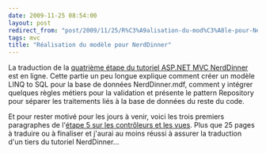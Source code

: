 ```yaml
---
date: 2009-11-25 08:54:00
layout: post
redirect_from: "post/2009/11/25/R%C3%A9alisation-du-mod%C3%A8le-pour-NerdDinner"
tags: mvc
title: "Réalisation du modèle pour NerdDinner"
---
```


La traduction de la [quatrième étape du tutoriel ASP.NET MVC NerdDinner](/nerddinner/construire-modele/) est en ligne. Cette
partie un peu longue explique comment créer un modèle LINQ to SQL pour la base
de données NerdDinner.mdf, comment y intégrer quelques règles métiers pour la
validation et présente le pattern Repository pour séparer les traitements liés
à la base de données du reste du code.

Et pour rester motivé pour les jours à venir, voici les trois premiers
paragraphes de l'[étape
5 sur les contrôleurs et les vues](/nerddinner/controleurs-vues/). Plus que 25 pages à traduire ou à
finaliser et j'aurai au moins réussi à assurer la traduction d'un tiers du
tutoriel NerdDinner...
